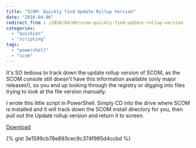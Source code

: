 ```yaml
---
title: "SCOM: Quickly find Update Rollup Version"
date: "2016-04-06"
redirect_from : /2016/04/06/scom-quickly-find-update-rollup-version
categories: 
  - "quickies"
  - "scripting"
tags: 
  - "powershell"
  - "scom"
---
```


It's SO tedious to track down the update rollup version of SCOM, as the SCOM console still doesn't have this information available (only major releases!), so you end up looking through the registry or digging into files trying to look at the file version manually.

I wrote this little script in PowerShell. Simply CD into the drive where SCOM is installed and it will track down the SCOM install directory for you, then pull out the Update rollup version and return it to screen.

[Download](https://gist.github.com/1RedOne/3e1599cb78e893cec9c374f985d4ccbd)

{% gist 3e1599cb78e893cec9c374f985d4ccbd %}